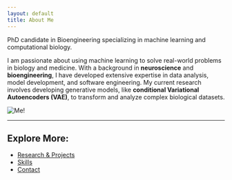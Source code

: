 ```yaml
---
layout: default
title: About Me
---
```

PhD candidate in Bioengineering specializing in machine learning and computational biology.

I am passionate about using machine learning to solve real-world problems in biology and medicine. With a background in **neuroscience** and **bioengineering**, I have developed extensive expertise in data analysis, model development, and software engineering. My current research involves developing generative models, like **conditional Variational Autoencoders (VAE)**, to transform and analyze complex biological datasets.

![Me!](ivichadriana.github.io/assets/images/profile.jpg)

---

## Explore More:
- [Research & Projects](/projects/)
- [Skills](/skills/)
- [Contact](/contact/)
